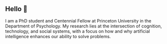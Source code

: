 ## Hello :wave:

I am a PhD student and Centennial Fellow at Princeton University in the Department of Psychology. My research lies at the intersection of cognition, technology, and social systems, with a focus on how and why artificial intelligence enhances our ability to solve problems.
